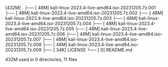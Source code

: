 [432M]  .
├── [ 48M]  kali-linux-2023.4-live-amd64.iso-20231205.7z.001
├── [ 48M]  kali-linux-2023.4-live-amd64.iso-20231205.7z.002
├── [ 48M]  kali-linux-2023.4-live-amd64.iso-20231205.7z.003
├── [ 48M]  kali-linux-2023.4-live-amd64.iso-20231205.7z.004
├── [ 48M]  kali-linux-2023.4-live-amd64.iso-20231205.7z.005
├── [ 48M]  kali-linux-2023.4-live-amd64.iso-20231205.7z.006
├── [ 48M]  kali-linux-2023.4-live-amd64.iso-20231205.7z.007
├── [ 48M]  kali-linux-2023.4-live-amd64.iso-20231205.7z.008
├── [ 48M]  kali-linux-2023.4-live-amd64.iso-20231205.7z.009
├── [ 34K]  LICENSE
└── [   0]  README.md

 432M used in 0 directories, 11 files
